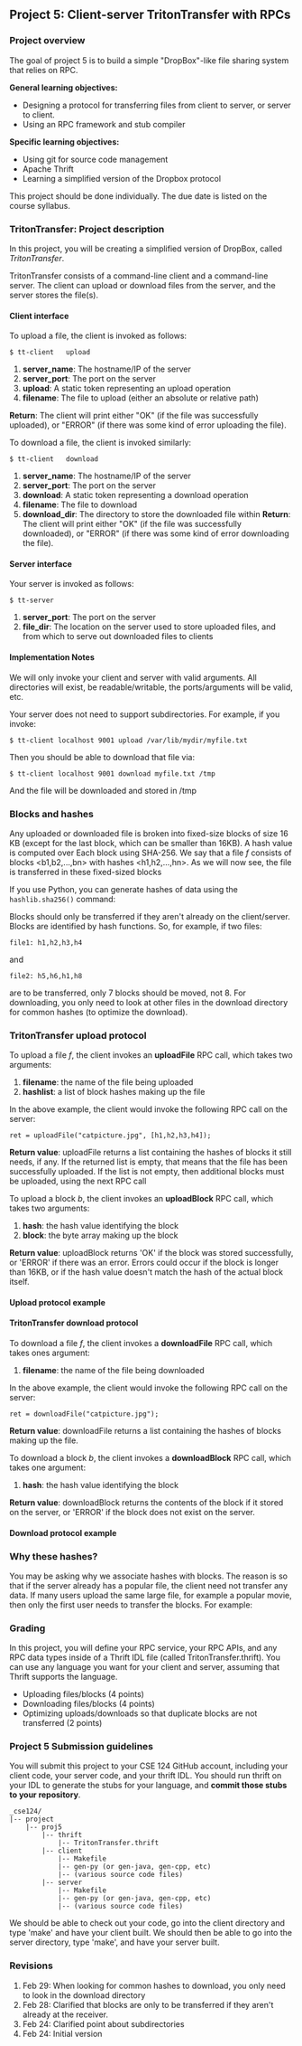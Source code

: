 ## Project 5: Client-server TritonTransfer with RPCs

### Project overview

The goal of project 5 is to build a simple "DropBox"-like file sharing system that relies on RPC.

**General learning objectives:**

* Designing a protocol for transferring files from client to server, or server to client.
* Using an RPC framework and stub compiler

**Specific learning objectives:**

* Using git for source code management
* Apache Thrift
* Learning a simplified version of the Dropbox protocol

This project should be done individually. The due date is listed on the course syllabus.

### TritonTransfer: Project description

In this project, you will be creating a simplified version of DropBox, called _TritonTransfer_.

TritonTransfer consists of a command-line client and a command-line server. The client can upload or download files from the server, and the server stores the file(s).

#### Client interface

To upload a file, the client is invoked as follows:

```
$ tt-client   upload
```

1. **server_name**: The hostname/IP of the server
2. **server_port**: The port on the server
3. **upload**: A static token representing an upload operation
4. **filename**: The file to upload (either an absolute or relative path)

**Return**: The client will print either "OK" (if the file was successfully uploaded), or "ERROR" (if there was some kind of error uploading the file).

To download a file, the client is invoked similarly:

```
$ tt-client   download
```

1. **server_name**: The hostname/IP of the server
2. **server_port**: The port on the server
3. **download**: A static token representing a download operation
4. **filename**: The file to download
5. **download_dir**: The directory to store the downloaded file within
**Return**: The client will print either "OK" (if the file was successfully downloaded), or "ERROR" (if there was some kind of error downloading the file).

#### Server interface

Your server is invoked as follows:

```
$ tt-server
```

1. **server_port**: The port on the server
2. **file_dir**: The location on the server used to store uploaded files, and from which to serve out downloaded files to clients

#### Implementation Notes

We will only invoke your client and server with valid arguments. All directories will exist, be readable/writable, the ports/arguments will be valid, etc.

Your server does not need to support subdirectories. For example, if you invoke:

```
$ tt-client localhost 9001 upload /var/lib/mydir/myfile.txt
```

Then you should be able to download that file via:

```
$ tt-client localhost 9001 download myfile.txt /tmp
```

And the file will be downloaded and stored in /tmp

### Blocks and hashes

Any uploaded or downloaded file is broken into fixed-size blocks of size 16 KB (except for the last block, which can be smaller than 16KB). A hash value is computed over Each block using SHA-256. We say that a file _f_ consists of blocks <b1,b2,...,bn> with hashes <h1,h2,...,hn>. As we will now see, the file is transferred in these fixed-sized blocks

If you use Python, you can generate hashes of data using the `hashlib.sha256()` command:

Blocks should only be transferred if they aren't already on the client/server. Blocks are identified by hash functions. So, for example, if two files:

    file1: h1,h2,h3,h4

and

    file2: h5,h6,h1,h8

are to be transferred, only 7 blocks should be moved, not 8. For downloading, you only need to look at other files in the download directory for common hashes (to optimize the download).

### TritonTransfer upload protocol

To upload a file _f_, the client invokes an **uploadFile** RPC call, which takes two arguments:

1. **filename**: the name of the file being uploaded
2. **hashlist**: a list of block hashes making up the file

In the above example, the client would invoke the following RPC call on the server:

```
ret = uploadFile("catpicture.jpg", [h1,h2,h3,h4]);
```

**Return value**: uploadFile returns a list containing the hashes of blocks it still needs, if any. If the returned list is empty, that means that the file has been successfully uploaded. If the list is not empty, then additional blocks must be uploaded, using the next RPC call

To upload a block _b_, the client invokes an **uploadBlock** RPC call, which takes two arguments:

1. **hash**: the hash value identifying the block
2. **block**: the byte array making up the block

**Return value**: uploadBlock returns 'OK' if the block was stored successfully, or 'ERROR' if there was an error. Errors could occur if the block is longer than 16KB, or if the hash value doesn't match the hash of the actual block itself.

#### Upload protocol example

#### TritonTransfer download protocol

To download a file _f_, the client invokes a **downloadFile** RPC call, which takes ones argument:

1. **filename**: the name of the file being downloaded

In the above example, the client would invoke the following RPC call on the server:

```
ret = downloadFile("catpicture.jpg");
```

**Return value**: downloadFile returns a list containing the hashes of blocks making up the file.

To download a block _b_, the client invokes a **downloadBlock** RPC call, which takes one argument:

1. **hash**: the hash value identifying the block

**Return value**: downloadBlock returns the contents of the block if it stored on the server, or 'ERROR' if the block does not exist on the server.

#### Download protocol example

### Why these hashes?

You may be asking why we associate hashes with blocks. The reason is so that if the server already has a popular file, the client need not transfer any data. If many users upload the same large file, for example a popular movie, then only the first user needs to transfer the blocks. For example:

### Grading

In this project, you will define your RPC service, your RPC APIs, and any RPC data types inside of a Thrift IDL file (called TritonTransfer.thrift). You can use any language you want for your client and server, assuming that Thrift supports the language.

* Uploading files/blocks (4 points)
* Downloading files/blocks (4 points)
* Optimizing uploads/downloads so that duplicate blocks are not transferred (2 points)

### Project 5 Submission guidelines

You will submit this project to your CSE 124 GitHub account, including your client code, your server code, and your thrift IDL. You should run thrift on your IDL to generate the stubs for your language, and **commit those stubs to your repository**.

```
_cse124/
|-- project
    |-- proj5
        |-- thrift
            |-- TritonTransfer.thrift
        |-- client
            |-- Makefile
            |-- gen-py (or gen-java, gen-cpp, etc)
            |-- (various source code files)
        |-- server
            |-- Makefile
            |-- gen-py (or gen-java, gen-cpp, etc)
            |-- (various source code files)
```

We should be able to check out your code, go into the client directory and type 'make' and have your client built. We should then be able to go into the server directory, type 'make', and have your server built.

### Revisions

1. Feb 29: When looking for common hashes to download, you only need to look in the download directory
2. Feb 28: Clarified that blocks are only to be transferred if they aren't already at the receiver.
3. Feb 24: Clarified point about subdirectories
4. Feb 24: Initial version